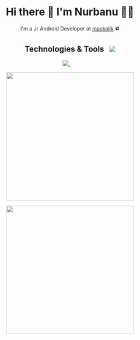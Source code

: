 <h1 align='center'>
  Hi there 👋 I'm Nurbanu 👩‍💻
</h1>

<p align='center'>
  I'm a Jr Android Developer at   <a href="https://play.google.com/store/apps/details?id=com.kokteyl.mackolik">mackolik</a> ⚽
</p>


<h2 align="center">Technologies & Tools &nbsp;
    <img src="https://skillicons.dev/icons?i=kotlin,java,androidstudio,github,git,vscode" />
  </a>
</h2>

<p align='center'>
  
  <a href="https://www.linkedin.com/in/nurbanukahraman/">
    <img src="https://img.shields.io/badge/linkedin-%230077B5.svg?&style=for-the-badge&logo=linkedin&logoColor=white" />
  </a>&nbsp;&nbsp;
&nbsp;&nbsp;
  
</p>

<p align='center'>
  <a href="#"><img src="https://github-readme-stats.vercel.app/api/top-langs/?username=nkahraman&show_icons=true&count_private=true&theme=dark" width="350"></a>
</p>

<p align='center'>
  <a href="#"><img src="https://github-readme-stats.vercel.app/api?username=nkahraman&show_icons=true&count_private=true&theme=dark" width="350"></a>
</p>



